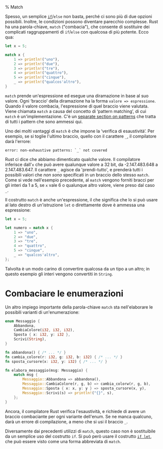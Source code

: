 % Match

Spesso, un semplice [`if`][if]/`else` non basta, perché ci sono più di due
opzioni possibili. Inoltre, le condizioni possono diventare parecchio
complesse. Rust ha una parola-chiave, `match` ("combacia"), che consente
di sostituire dei complicati raggruppamenti di `if`/`else`
con qualcosa di più potente. Ecco qua:

```rust
let x = 5;

match x {
    1 => println!("uno"),
    2 => println!("due"),
    3 => println!("tre"),
    4 => println!("quattro"),
    5 => println!("cinque"),
    _ => println!("qualcos'altro"),
}
```

[if]: if.html

`match` prende un'espressione ed esegue una diramazione in base al suo valore.
Ogni ‘braccio’ della diramazione ha la forma `valore => espressione`.
Quando il valore combacia, l'espressione di quel braccio viene valutata.
Viene chiamata `match` a causa del concetto di ‘pattern matching’, di cui
`match` è un'implementazione. C'è un [separate section on patterns][patterns]
che tratta di tutti i pattern che sono ammessi qui.

[patterns]: patterns.html

Uno dei molti vantaggi di `match` è che impone la ‘verifica di esaustività’.
Per esempio, se si toglie l'ultimo braccio, quello con il carattere `_`,
il compilatore darà l'errore:

```text
error: non-exhaustive patterns: `_` not covered
```

Rust ci dice che abbiamo dimenticato qualche valore. Il compilatore inferisce
dall'`x` che può avere qualunque valore a 32 bit, da -2.147.483.648
a 2.147.483.647. Il carattere `_` agisce da 'prendi-tutto', e prenderà
tutti i possibili valori che *non sono* specificati in un braccio
dello stesso `match`. Come si vede nell'esempio precedente, al `match` 
vengono forniti bracci per gli interi da 1 a 5, se `x` vale 6 o qualunque
altro valore, viene preso dal caso `_`.

Il costrutto `match` è anche un'espressione, il che significa che lo si può
usare al lato destro di un'istruzione `let` o direttamente dove è ammessa
una espressione:

```rust
let x = 5;

let numero = match x {
    1 => "uno",
    2 => "due",
    3 => "tre",
    4 => "quattro",
    5 => "cinque",
    _ => "qualcos'altro",
};
```

Talvolta è un modo carino di convertire qualcosa da un tipo a un altro; in
questo esempio gli interi vengono convertiti in `String`.

# Combaciare le enumerazioni

Un altro impiego importante della parola-chiave `match` sta nell'elaborare
le possibili varianti di un'enumerazione:

```rust
enum Messaggio {
    Abbandona,
    CambiaColore(i32, i32, i32),
    Sposta { x: i32, y: i32 },
    Scrivi(String),
}

fn abbandona() { /* ... */ }
fn cambia_colore(r: i32, g: i32, b: i32) { /* ... */ }
fn sposta_cursore(x: i32, y: i32) { /* ... */ }

fn elabora_messaggio(msg: Messaggio) {
    match msg {
        Messaggio::Abbandona => abbandona(),
        Messaggio::CambiaColore(r, g, b) => cambia_colorw(r, g, b),
        Messaggio::Sposta { x: x, y: y } => sposta_cursore(x, y),
        Messaggio::Scrivi(s) => println!("{}", s),
    };
}
```

Ancora, il compilatore Rust verifica l'esaustività, e richiede di avere
un braccio combaciante per ogni variante dell'enum. Se ne manca qualcuno, darà
un errore di compilazione, a meno che si usi il braccio `_`.

Diversamente dai precedenti utilizzi di `match`, questo caso non è
sostituibile da un semplice uso del costrutto `if`. Si può però usare
il costrutto  [`if let`][if-let], che può essere visto come una forma
abbreviata di `match`.

[if-let]: if-let.html
